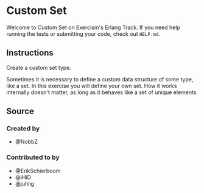 # Custom Set

Welcome to Custom Set on Exercism's Erlang Track.
If you need help running the tests or submitting your code, check out `HELP.md`.

## Instructions

Create a custom set type.

Sometimes it is necessary to define a custom data structure of some
type, like a set. In this exercise you will define your own set. How it
works internally doesn't matter, as long as it behaves like a set of
unique elements.

## Source

### Created by

- @NobbZ

### Contributed to by

- @ErikSchierboom
- @iHiD
- @juhlig